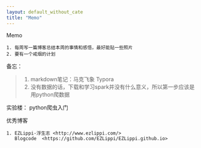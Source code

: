 ```yaml
---
layout: default_without_cate
title: "Memo"
---
```


Memo

	1. 每周写一篇博客总结本周的事情和感悟，最好能贴一些照片
	2. 要有一个戒烟的计划


备忘：

>1. markdown笔记：马克飞象 Typora
>2. 没有数据的话，下载和学习spark并没有什么意义，所以第一步应该是用python爬数据

实验楼：
python爬虫入门

优秀博客

	1. EZLippi-浮生志 <http://www.ezlippi.com/>
	   Blogcode  <https://github.com/EZLippi/EZLippi.github.io>

